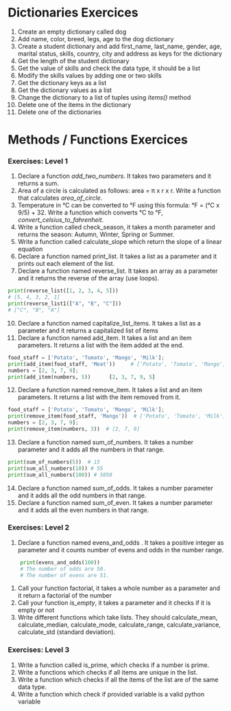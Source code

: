 # Dictionaries Exercices


1. Create  an empty dictionary called dog
2. Add name, color, breed, legs, age to the dog dictionary
3. Create a student dictionary and add first_name, last_name, gender, age, marital status, skills, country, city and address as keys for the dictionary
4. Get the length of the student dictionary
5. Get the value of skills and check the data type, it should be a list
6. Modify the skills values by adding one or two skills
7. Get the dictionary keys as a list
8. Get the dictionary values as a list
9. Change the dictionary to a list of tuples using _items()_ method
10. Delete one of the items in the dictionary
11. Delete one of the dictionaries

# Methods / Functions Exercices

### Exercises: Level 1

1. Declare a function _add_two_numbers_. It takes two parameters and it returns a sum.
2. Area of a circle is calculated as follows: area = π x r x r. Write a function that calculates _area_of_circle_.
4. Temperature in °C can be converted to °F using this formula: °F = (°C x 9/5) + 32. Write a function which converts °C to °F, _convert_celsius_to_fahrenheit_.
5. Write a function called check_season, it takes a month parameter and returns the season: Autumn, Winter, Spring or Summer.
6. Write a function called calculate_slope which return the slope of a linear equation
8. Declare a function named print_list. It takes a list as a parameter and it prints out each element of the list.
9. Declare a function named reverse_list. It takes an array as a parameter and it returns the reverse of the array (use loops).

```py
print(reverse_list([1, 2, 3, 4, 5]))
# [5, 4, 3, 2, 1]
print(reverse_list1(["A", "B", "C"]))
# ["C", "B", "A"]
```

10. Declare a function named capitalize_list_items. It takes a list as a parameter and it returns a capitalized list of items
11. Declare a function named add_item. It takes a list and an item parameters. It returns a list with the item added at the end.

```py
food_staff = ['Potato', 'Tomato', 'Mango', 'Milk'];
print(add_item(food_staff, 'Meat'))     # ['Potato', 'Tomato', 'Mango', 'Milk','Meat'];
numbers = [2, 3, 7, 9];
print(add_item(numbers, 5))      [2, 3, 7, 9, 5]
```

12. Declare a function named remove_item. It takes a list and an item parameters. It returns a list with the item removed from it.

```py
food_staff = ['Potato', 'Tomato', 'Mango', 'Milk'];
print(remove_item(food_staff, 'Mango'))  # ['Potato', 'Tomato', 'Milk'];
numbers = [2, 3, 7, 9];
print(remove_item(numbers, 3))  # [2, 7, 9]
```

13. Declare a function named sum_of_numbers. It takes a number parameter and it adds all the numbers in that range.

```py
print(sum_of_numbers(5))  # 15
print(sum_all_numbers(10)) # 55
print(sum_all_numbers(100)) # 5050
```

14. Declare a function named sum_of_odds. It takes a number parameter and it adds all the odd numbers in that range.
15. Declare a function named sum_of_even. It takes a number parameter and it adds all the even numbers in that range.

### Exercises: Level 2

1.  Declare a function named evens_and_odds . It takes a positive integer as parameter and it counts number of evens and odds in the number range.

```py
    print(evens_and_odds(100))
    # The number of odds are 50.
    # The number of evens are 51.
```

1. Call your function factorial, it takes a whole number as a parameter and it return a factorial of the number
1. Call your function _is_empty_, it takes a parameter and it checks if it is empty or not
1. Write different functions which take lists. They should calculate_mean, calculate_median, calculate_mode, calculate_range, calculate_variance, calculate_std (standard deviation).

### Exercises: Level 3

1. Write a function called is_prime, which checks if a number is prime.
1. Write a functions which checks if all items are unique in the list.
1. Write a function which checks if all the items of the list are of the same data type.
1. Write a function which check if provided variable is a valid python variable